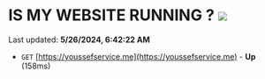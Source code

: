 # IS MY WEBSITE RUNNING ? [![](https://img.shields.io/static/v1?label=Sponsor&message=%E2%9D%A4&logo=GitHub&color=%23fe8e86)](https://github.com/sponsors/<username>)

Last updated: **5/26/2024, 6:42:22 AM**

- `GET` [https://youssefservice.me](https://youssefservice.me) - **Up** (158ms)
